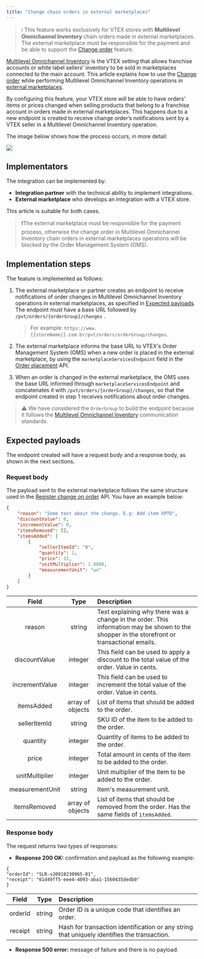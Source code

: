 ```yaml
---
title: "Change chain orders in external marketplaces"
---
```


> ℹ️️ This feature works exclusively for VTEX stores with **Multilevel Omnichannel Inventory** chain orders made in external marketplaces. The external marketplace must be responsible for the payment and be able to support the [Change order](https://developers.vtex.com/vtex-rest-api/docs/change-order) feature.

[Multilevel Omnichannel Inventory](https://developers.vtex.com/vtex-rest-api/docs/multilevel-omnichannel-inventory) is the VTEX setting that allows franchise accounts or white label sellers' inventory to be sold in marketplaces connected to the main account. This article explains how to use the [Change order](https://developers.vtex.com/vtex-rest-api/docs/change-order) while performing Multilevel Omnichannel Inventory operations in [external marketplaces](https://developers.vtex.com/vtex-rest-api/docs/external-marketplace-integration-guide).                                                                  

By configuring this feature, your VTEX store will be able to have orders' items or prices changed when selling products that belong to a franchise account in orders made in external marketplaces. This happens due to a new endpoint is created to receive change order’s notifications sent by a VTEX seller in a Multilevel Omnichannel Inventory operation. 

The image below shows how the process occurs, in more detail:

![](https://raw.githubusercontent.com/vtexdocs/dev-portal-content/fixing-API-Guides/docs/guides/Integration%20Guides/change%20chain%20orders%20in%20multilevel%20omnichannel%20inventory%20%20marketplace.jpg)

## Implementators

The integration can be implemented by:

- **Integration partner** with the technical ability to implement integrations.
- **External marketplace** who develops an integration with a VTEX store. 

This article is suitable for both cases.

>❗The external marketplace must be responsible for the payment process, otherwise the change order in Multilevel Omnichannel Inventory chain orders in external marketplaces operations will be blocked by the Order Management System (OMS).

## Implementation steps

The feature is implemented as follows:

1. The external marketplace or partner creates an endpoint to receive notifications of order changes in Multilevel Omnichannel Inventory operations in external marketplaces, as specified in [Expected payloads](#expected-payloads). The endpoint must have a base URL followed by `/pvt/orders/{orderGroup}/changes` .

    > For example: `https://www.{{storeName}}.com.br/pvt/orders/orderGroup/changes`.

2. The external marketplace informs the base URL to VTEX's Order Management System (OMS) when a new order is placed in the external marketplace, by using the `marketplaceServicesEndpoint` field in the [Order placement](https://developers.vtex.com/vtex-rest-api/reference/order-placement) API.
3. When an order is changed in the external marketplace, the OMS uses the base URL informed through `marketplaceServicesEndpoint` and concatenates it with `/pvt/orders/{orderGroup}/changes`, so that the endpoint created in step 1 receives notifications about order changes.

>⚠️ We have considered the `OrderGroup` to build the endpoint because it follows the [Multilevel Omnichannel Inventory](https://developers.vtex.com/vtex-rest-api/docs/multilevel-omnichannel-inventory) communication standards.

## Expected payloads

The endpoint created will have a request body and a response body, as shown in the next sections.

### Request body

The payload sent to the external marketplace follows the same structure used in the [Register change on order](https://developers.vtex.com/vtex-rest-api/reference/registerchange) API. You have an example below:

```json
{
    "reason": "Some text about the change. E.g: Add item XPTO",
    "discountValue": 0,
    "incrementValue": 0,
    "itemsRemoved": [], 
    "itemsAdded": [
        {
            "sellerItemId": "8",
            "quantity": 1,
            "price": 12,
            "unitMultiplier": 1.0000,
            "measurementUnit": "un"
        }
    ]
}
```

| **Field** | **Type** | **Description** |
|:----------:|:----------:|:----------|
| reason | string | Text explaining why there was a change in the order. This information may be shown to the shopper in the storefront or transactional emails. |
| discountValue | integer | This field can be used to apply a discount to the total value of the order. Value in cents. |
| incrementValue | integer | This field can be used to increment the total value of the order. Value in cents. |
| itemsAdded | array of objects | List of items that should be added to the order. |
| sellerItemId | string | SKU ID of the item to be added to the order. |
| quantity | integer | Quantity of items to be added to the order. |
| price | integer | Total amount in cents of the item to be added to the order.  |
| unitMultiplier | integer | Unit multiplier of the item to be added to the order. |
| measurementUnit | string | Item's measurement unit. |
| itemsRemoved | array of objects | List of items that should be removed from the order. Has the same fields of `itemsAdded`. |

### Response body

The request returns two types of responses:

* **Response 200 OK:** confirmation and payload as the following example:

```
{
"orderId": "SLR-v20918230965-01",
"receipt": "61d49ff5-eee4-4093-aba1-1560435dedb0"
}
```
| Field | Type | Description |
|:---:|:---:|:---|
| orderId | string | Order ID is a unique code that identifies an order. |
| receipt | string | Hash for transaction identification or any string that uniquely identifies the transaction. |

- **Response 500 error:** message of failure and there is no payload.
